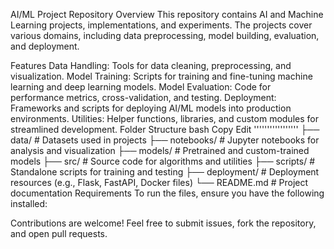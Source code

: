 AI/ML Project Repository
Overview
This repository contains AI and Machine Learning projects, implementations, and experiments. The projects cover various domains, including data preprocessing, model building, evaluation, and deployment.

Features
Data Handling: Tools for data cleaning, preprocessing, and visualization.
Model Training: Scripts for training and fine-tuning machine learning and deep learning models.
Model Evaluation: Code for performance metrics, cross-validation, and testing.
Deployment: Frameworks and scripts for deploying AI/ML models into production environments.
Utilities: Helper functions, libraries, and custom modules for streamlined development.
Folder Structure
bash
Copy
Edit
'''''''''''''''''
├── data/               # Datasets used in projects
├── notebooks/          # Jupyter notebooks for analysis and visualization
├── models/             # Pretrained and custom-trained models
├── src/                # Source code for algorithms and utilities
├── scripts/            # Standalone scripts for training and testing
├── deployment/         # Deployment resources (e.g., Flask, FastAPI, Docker files)
└── README.md           # Project documentation
Requirements
To run the files, ensure you have the following installed:


Contributions are welcome! Feel free to submit issues, fork the repository, and open pull requests.

